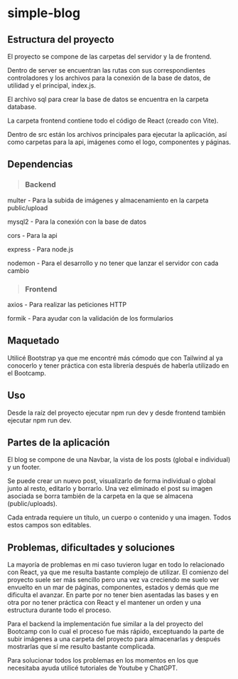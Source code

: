 ﻿# simple-blog

## Estructura del proyecto

El proyecto se compone de las carpetas del servidor y la de frontend.

Dentro de server se encuentran las rutas con sus correspondientes controladores y los archivos para la conexión de la base de datos, de utilidad y el principal, index.js.

El archivo sql para crear la base de datos se encuentra en la carpeta database.

La carpeta frontend contiene todo el código de React (creado con Vite).

Dentro de src están los archivos principales para ejecutar la aplicación, así como carpetas para la api, imágenes como el logo, componentes y páginas.

## Dependencias

> ### Backend

multer - Para la subida de imágenes y almacenamiento en la carpeta public/upload


mysql2 - Para la conexión con la base de datos


cors - Para la api


express - Para node.js


nodemon - Para el desarrollo y no tener que lanzar el servidor con cada cambio

> ### Frontend

axios - Para realizar las peticiones HTTP


formik - Para ayudar con la validación de los formularios

## Maquetado

Utilicé Bootstrap ya que me encontré más cómodo que con Tailwind al ya conocerlo y tener práctica con esta librería después de haberla utilizado en el Bootcamp.

## Uso

Desde la raíz del proyecto ejecutar npm run dev y desde frontend también ejecutar npm run dev.

## Partes de la aplicación 

El blog se compone de una Navbar, la vista de los posts (global e individual) y un footer.

Se puede crear un nuevo post, visualizarlo de forma individual o global junto al resto, editarlo y borrarlo. Una vez eliminado el post su imagen asociada se borra también de la carpeta en la que se almacena (public/uploads).

Cada entrada requiere un título, un cuerpo o contenido y una imagen. Todos estos campos son editables.


## Problemas, dificultades y soluciones

La mayoría de problemas en mi caso tuvieron lugar en todo lo relacionado con React, ya que me resulta bastante complejo de utilizar. El comienzo del proyecto suele ser más sencillo pero una vez va creciendo me suelo ver envuelto en un mar de páginas, componentes, estados y demás que me dificulta el avanzar. En parte por no tener bien asentadas las bases y en otra por no tener práctica con React y el mantener un orden y una estructura durante todo el proceso.

Para el backend la implementación fue similar a la del proyecto del Bootcamp con lo cual el proceso fue más rápido, exceptuando la parte de subir imágenes a una carpeta del proyecto para almacenarlas y después mostrarlas que sí me resulto bastante complicada.

Para solucionar todos los problemas en los momentos en los que necesitaba ayuda utilicé tutoriales de Youtube y ChatGPT.
